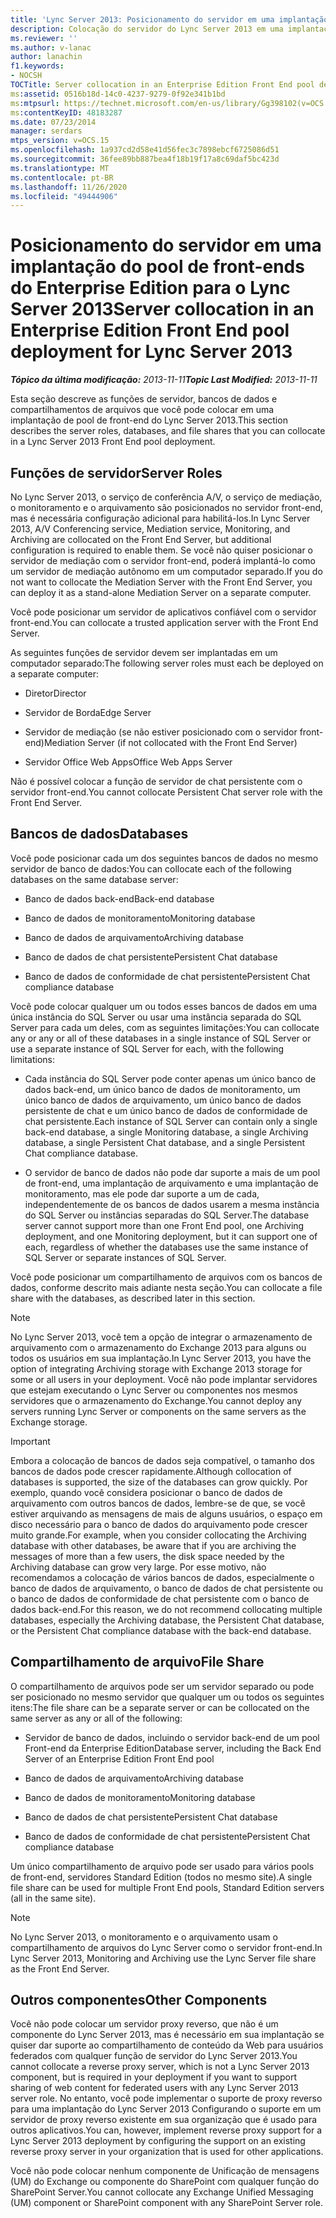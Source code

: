 ```yaml
---
title: 'Lync Server 2013: Posicionamento do servidor em uma implantação do pool de front-ends do Enterprise Edition'
description: Colocação do servidor do Lync Server 2013 em uma implantação de pool de front-end do Enterprise Edition.
ms.reviewer: ''
ms.author: v-lanac
author: lanachin
f1.keywords:
- NOCSH
TOCTitle: Server collocation in an Enterprise Edition Front End pool deployment
ms:assetid: 0516b18d-14c0-4237-9279-0f92e341b1bd
ms:mtpsurl: https://technet.microsoft.com/en-us/library/Gg398102(v=OCS.15)
ms:contentKeyID: 48183287
ms.date: 07/23/2014
manager: serdars
mtps_version: v=OCS.15
ms.openlocfilehash: 1a937cd2d58e41d56fec3c7898ebcf6725086d51
ms.sourcegitcommit: 36fee89bb887bea4f18b19f17a8c69daf5bc423d
ms.translationtype: MT
ms.contentlocale: pt-BR
ms.lasthandoff: 11/26/2020
ms.locfileid: "49444906"
---
```

# <a name="server-collocation-in-an-enterprise-edition-front-end-pool-deployment-for-lync-server-2013"></a><span data-ttu-id="77f3d-103">Posicionamento do servidor em uma implantação do pool de front-ends do Enterprise Edition para o Lync Server 2013</span><span class="sxs-lookup"><span data-stu-id="77f3d-103">Server collocation in an Enterprise Edition Front End pool deployment for Lync Server 2013</span></span>

<div data-xmlns="http://www.w3.org/1999/xhtml">

<div class="topic" data-xmlns="http://www.w3.org/1999/xhtml" data-msxsl="urn:schemas-microsoft-com:xslt" data-cs="https://msdn.microsoft.com/">

<div data-asp="https://msdn2.microsoft.com/asp">



</div>

<div id="mainSection">

<div id="mainBody"><span data-ttu-id="77f3d-104">

<span> </span></span><span class="sxs-lookup"><span data-stu-id="77f3d-104">

<span> </span></span></span>

<span data-ttu-id="77f3d-105">_**Tópico da última modificação:** 2013-11-11_</span><span class="sxs-lookup"><span data-stu-id="77f3d-105">_**Topic Last Modified:** 2013-11-11_</span></span>

<span data-ttu-id="77f3d-106">Esta seção descreve as funções de servidor, bancos de dados e compartilhamentos de arquivos que você pode colocar em uma implantação de pool de front-end do Lync Server 2013.</span><span class="sxs-lookup"><span data-stu-id="77f3d-106">This section describes the server roles, databases, and file shares that you can collocate in a Lync Server 2013 Front End pool deployment.</span></span>

<div>

## <a name="server-roles"></a><span data-ttu-id="77f3d-107">Funções de servidor</span><span class="sxs-lookup"><span data-stu-id="77f3d-107">Server Roles</span></span>

<span data-ttu-id="77f3d-108">No Lync Server 2013, o serviço de conferência A/V, o serviço de mediação, o monitoramento e o arquivamento são posicionados no servidor front-end, mas é necessária configuração adicional para habilitá-los.</span><span class="sxs-lookup"><span data-stu-id="77f3d-108">In Lync Server 2013, A/V Conferencing service, Mediation service, Monitoring, and Archiving are collocated on the Front End Server, but additional configuration is required to enable them.</span></span> <span data-ttu-id="77f3d-109">Se você não quiser posicionar o servidor de mediação com o servidor front-end, poderá implantá-lo como um servidor de mediação autônomo em um computador separado.</span><span class="sxs-lookup"><span data-stu-id="77f3d-109">If you do not want to collocate the Mediation Server with the Front End Server, you can deploy it as a stand-alone Mediation Server on a separate computer.</span></span>

<span data-ttu-id="77f3d-110">Você pode posicionar um servidor de aplicativos confiável com o servidor front-end.</span><span class="sxs-lookup"><span data-stu-id="77f3d-110">You can collocate a trusted application server with the Front End Server.</span></span>

<span data-ttu-id="77f3d-111">As seguintes funções de servidor devem ser implantadas em um computador separado:</span><span class="sxs-lookup"><span data-stu-id="77f3d-111">The following server roles must each be deployed on a separate computer:</span></span>

  - <span data-ttu-id="77f3d-112">Diretor</span><span class="sxs-lookup"><span data-stu-id="77f3d-112">Director</span></span>

  - <span data-ttu-id="77f3d-113">Servidor de Borda</span><span class="sxs-lookup"><span data-stu-id="77f3d-113">Edge Server</span></span>

  - <span data-ttu-id="77f3d-114">Servidor de mediação (se não estiver posicionado com o servidor front-end)</span><span class="sxs-lookup"><span data-stu-id="77f3d-114">Mediation Server (if not collocated with the Front End Server)</span></span>

  - <span data-ttu-id="77f3d-115">Servidor Office Web Apps</span><span class="sxs-lookup"><span data-stu-id="77f3d-115">Office Web Apps Server</span></span>

<span data-ttu-id="77f3d-116">Não é possível colocar a função de servidor de chat persistente com o servidor front-end.</span><span class="sxs-lookup"><span data-stu-id="77f3d-116">You cannot collocate Persistent Chat server role with the Front End Server.</span></span>

</div>

<div>

## <a name="databases"></a><span data-ttu-id="77f3d-117">Bancos de dados</span><span class="sxs-lookup"><span data-stu-id="77f3d-117">Databases</span></span>

<span data-ttu-id="77f3d-118">Você pode posicionar cada um dos seguintes bancos de dados no mesmo servidor de banco de dados:</span><span class="sxs-lookup"><span data-stu-id="77f3d-118">You can collocate each of the following databases on the same database server:</span></span>

  - <span data-ttu-id="77f3d-119">Banco de dados back-end</span><span class="sxs-lookup"><span data-stu-id="77f3d-119">Back-end database</span></span>

  - <span data-ttu-id="77f3d-120">Banco de dados de monitoramento</span><span class="sxs-lookup"><span data-stu-id="77f3d-120">Monitoring database</span></span>

  - <span data-ttu-id="77f3d-121">Banco de dados de arquivamento</span><span class="sxs-lookup"><span data-stu-id="77f3d-121">Archiving database</span></span>

  - <span data-ttu-id="77f3d-122">Banco de dados de chat persistente</span><span class="sxs-lookup"><span data-stu-id="77f3d-122">Persistent Chat database</span></span>

  - <span data-ttu-id="77f3d-123">Banco de dados de conformidade de chat persistente</span><span class="sxs-lookup"><span data-stu-id="77f3d-123">Persistent Chat compliance database</span></span>

<span data-ttu-id="77f3d-124">Você pode colocar qualquer um ou todos esses bancos de dados em uma única instância do SQL Server ou usar uma instância separada do SQL Server para cada um deles, com as seguintes limitações:</span><span class="sxs-lookup"><span data-stu-id="77f3d-124">You can collocate any or any or all of these databases in a single instance of SQL Server or use a separate instance of SQL Server for each, with the following limitations:</span></span>

  - <span data-ttu-id="77f3d-125">Cada instância do SQL Server pode conter apenas um único banco de dados back-end, um único banco de dados de monitoramento, um único banco de dados de arquivamento, um único banco de dados persistente de chat e um único banco de dados de conformidade de chat persistente.</span><span class="sxs-lookup"><span data-stu-id="77f3d-125">Each instance of SQL Server can contain only a single back-end database, a single Monitoring database, a single Archiving database, a single Persistent Chat database, and a single Persistent Chat compliance database.</span></span>

  - <span data-ttu-id="77f3d-126">O servidor de banco de dados não pode dar suporte a mais de um pool de front-end, uma implantação de arquivamento e uma implantação de monitoramento, mas ele pode dar suporte a um de cada, independentemente de os bancos de dados usarem a mesma instância do SQL Server ou instâncias separadas do SQL Server.</span><span class="sxs-lookup"><span data-stu-id="77f3d-126">The database server cannot support more than one Front End pool, one Archiving deployment, and one Monitoring deployment, but it can support one of each, regardless of whether the databases use the same instance of SQL Server or separate instances of SQL Server.</span></span>

<span data-ttu-id="77f3d-127">Você pode posicionar um compartilhamento de arquivos com os bancos de dados, conforme descrito mais adiante nesta seção.</span><span class="sxs-lookup"><span data-stu-id="77f3d-127">You can collocate a file share with the databases, as described later in this section.</span></span>

<div>


> [!NOTE]  
> <span data-ttu-id="77f3d-128">No Lync Server 2013, você tem a opção de integrar o armazenamento de arquivamento com o armazenamento do Exchange 2013 para alguns ou todos os usuários em sua implantação.</span><span class="sxs-lookup"><span data-stu-id="77f3d-128">In Lync Server 2013, you have the option of integrating Archiving storage with Exchange 2013 storage for some or all users in your deployment.</span></span> <span data-ttu-id="77f3d-129">Você não pode implantar servidores que estejam executando o Lync Server ou componentes nos mesmos servidores que o armazenamento do Exchange.</span><span class="sxs-lookup"><span data-stu-id="77f3d-129">You cannot deploy any servers running Lync Server or components on the same servers as the Exchange storage.</span></span>



</div>

<div>


> [!IMPORTANT]  
> <span data-ttu-id="77f3d-130">Embora a colocação de bancos de dados seja compatível, o tamanho dos bancos de dados pode crescer rapidamente.</span><span class="sxs-lookup"><span data-stu-id="77f3d-130">Although collocation of databases is supported, the size of the databases can grow quickly.</span></span> <span data-ttu-id="77f3d-131">Por exemplo, quando você considera posicionar o banco de dados de arquivamento com outros bancos de dados, lembre-se de que, se você estiver arquivando as mensagens de mais de alguns usuários, o espaço em disco necessário para o banco de dados do arquivamento pode crescer muito grande.</span><span class="sxs-lookup"><span data-stu-id="77f3d-131">For example, when you consider collocating the Archiving database with other databases, be aware that if you are archiving the messages of more than a few users, the disk space needed by the Archiving database can grow very large.</span></span> <span data-ttu-id="77f3d-132">Por esse motivo, não recomendamos a colocação de vários bancos de dados, especialmente o banco de dados de arquivamento, o banco de dados de chat persistente ou o banco de dados de conformidade de chat persistente com o banco de dados back-end.</span><span class="sxs-lookup"><span data-stu-id="77f3d-132">For this reason, we do not recommend collocating multiple databases, especially the Archiving database, the Persistent Chat database, or the Persistent Chat compliance database with the back-end database.</span></span>



</div>

</div>

<div>

## <a name="file-share"></a><span data-ttu-id="77f3d-133">Compartilhamento de arquivo</span><span class="sxs-lookup"><span data-stu-id="77f3d-133">File Share</span></span>

<span data-ttu-id="77f3d-134">O compartilhamento de arquivos pode ser um servidor separado ou pode ser posicionado no mesmo servidor que qualquer um ou todos os seguintes itens:</span><span class="sxs-lookup"><span data-stu-id="77f3d-134">The file share can be a separate server or can be collocated on the same server as any or all of the following:</span></span>

  - <span data-ttu-id="77f3d-135">Servidor de banco de dados, incluindo o servidor back-end de um pool Front-end da Enterprise Edition</span><span class="sxs-lookup"><span data-stu-id="77f3d-135">Database server, including the Back End Server of an Enterprise Edition Front End pool</span></span>

  - <span data-ttu-id="77f3d-136">Banco de dados de arquivamento</span><span class="sxs-lookup"><span data-stu-id="77f3d-136">Archiving database</span></span>

  - <span data-ttu-id="77f3d-137">Banco de dados de monitoramento</span><span class="sxs-lookup"><span data-stu-id="77f3d-137">Monitoring database</span></span>

  - <span data-ttu-id="77f3d-138">Banco de dados de chat persistente</span><span class="sxs-lookup"><span data-stu-id="77f3d-138">Persistent Chat database</span></span>

  - <span data-ttu-id="77f3d-139">Banco de dados de conformidade de chat persistente</span><span class="sxs-lookup"><span data-stu-id="77f3d-139">Persistent Chat compliance database</span></span>

<span data-ttu-id="77f3d-140">Um único compartilhamento de arquivo pode ser usado para vários pools de front-end, servidores Standard Edition (todos no mesmo site).</span><span class="sxs-lookup"><span data-stu-id="77f3d-140">A single file share can be used for multiple Front End pools, Standard Edition servers (all in the same site).</span></span>

<div>


> [!NOTE]  
> <span data-ttu-id="77f3d-141">No Lync Server 2013, o monitoramento e o arquivamento usam o compartilhamento de arquivos do Lync Server como o servidor front-end.</span><span class="sxs-lookup"><span data-stu-id="77f3d-141">In Lync Server 2013, Monitoring and Archiving use the Lync Server file share as the Front End Server.</span></span>



</div>

</div>

<div>

## <a name="other-components"></a><span data-ttu-id="77f3d-142">Outros componentes</span><span class="sxs-lookup"><span data-stu-id="77f3d-142">Other Components</span></span>

<span data-ttu-id="77f3d-143">Você não pode colocar um servidor proxy reverso, que não é um componente do Lync Server 2013, mas é necessário em sua implantação se quiser dar suporte ao compartilhamento de conteúdo da Web para usuários federados com qualquer função de servidor do Lync Server 2013.</span><span class="sxs-lookup"><span data-stu-id="77f3d-143">You cannot collocate a reverse proxy server, which is not a Lync Server 2013 component, but is required in your deployment if you want to support sharing of web content for federated users with any Lync Server 2013 server role.</span></span> <span data-ttu-id="77f3d-144">No entanto, você pode implementar o suporte de proxy reverso para uma implantação do Lync Server 2013 Configurando o suporte em um servidor de proxy reverso existente em sua organização que é usado para outros aplicativos.</span><span class="sxs-lookup"><span data-stu-id="77f3d-144">You can, however, implement reverse proxy support for a Lync Server 2013 deployment by configuring the support on an existing reverse proxy server in your organization that is used for other applications.</span></span>

<span data-ttu-id="77f3d-145">Você não pode colocar nenhum componente de Unificação de mensagens (UM) do Exchange ou componente do SharePoint com qualquer função do SharePoint Server.</span><span class="sxs-lookup"><span data-stu-id="77f3d-145">You cannot collocate any Exchange Unified Messaging (UM) component or SharePoint component with any SharePoint Server role.</span></span>

<span data-ttu-id="77f3d-146"></div>

</div>

<span> </span>

</div>

</div>

</span><span class="sxs-lookup"><span data-stu-id="77f3d-146"></div>

</div>

<span> </span>

</div>

</div>

</span></span></div>

